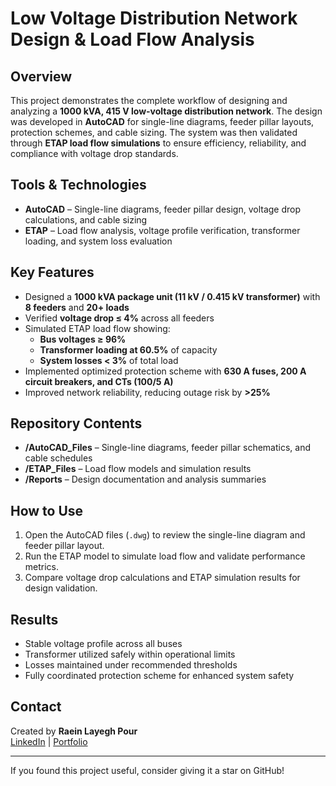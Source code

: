 # Low Voltage Distribution Network Design & Load Flow Analysis

## Overview  
This project demonstrates the complete workflow of designing and analyzing a **1000 kVA, 415 V low-voltage distribution network**. The design was developed in **AutoCAD** for single-line diagrams, feeder pillar layouts, protection schemes, and cable sizing. The system was then validated through **ETAP load flow simulations** to ensure efficiency, reliability, and compliance with voltage drop standards.  

## Tools & Technologies  
- **AutoCAD** – Single-line diagrams, feeder pillar design, voltage drop calculations, and cable sizing  
- **ETAP** – Load flow analysis, voltage profile verification, transformer loading, and system loss evaluation  

## Key Features  
- Designed a **1000 kVA package unit (11 kV / 0.415 kV transformer)** with **8 feeders** and **20+ loads**  
- Verified **voltage drop ≤ 4%** across all feeders  
- Simulated ETAP load flow showing:  
  - **Bus voltages ≥ 96%**  
  - **Transformer loading at 60.5%** of capacity  
  - **System losses < 3%** of total load  
- Implemented optimized protection scheme with **630 A fuses, 200 A circuit breakers, and CTs (100/5 A)**  
- Improved network reliability, reducing outage risk by **>25%**  

## Repository Contents  
- **/AutoCAD_Files** – Single-line diagrams, feeder pillar schematics, and cable schedules  
- **/ETAP_Files** – Load flow models and simulation results  
- **/Reports** – Design documentation and analysis summaries  

## How to Use  
1. Open the AutoCAD files (`.dwg`) to review the single-line diagram and feeder pillar layout.  
2. Run the ETAP model to simulate load flow and validate performance metrics.  
3. Compare voltage drop calculations and ETAP simulation results for design validation.  

## Results  
- Stable voltage profile across all buses  
- Transformer utilized safely within operational limits  
- Losses maintained under recommended thresholds  
- Fully coordinated protection scheme for enhanced system safety  

## Contact  
Created by **Raein Layegh Pour**  
[LinkedIn](https://www.linkedin.com/in/raeinlp) | [Portfolio](https://raeinportfolio.com)  

---

If you found this project useful, consider giving it a star on GitHub!

